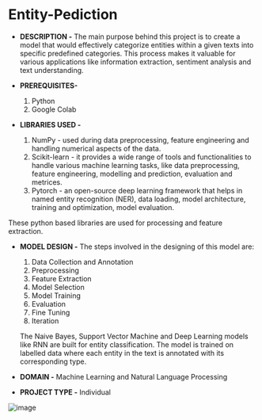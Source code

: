 # Entity-Pediction

- **DESCRIPTION -** The main purpose behind this project is to create a model that would effectively categorize entities within a given texts into specific predefined categories. This process makes it valuable for various applications like information extraction, sentiment analysis and text understanding.

  

- **PREREQUISITES-**
  1) Python
  2) Google Colab
 
     

- **LIBRARIES USED -**
  1) NumPy - used during data preprocessing, feature engineering and handling numerical aspects of the data.
  2) Scikit-learn - it provides a wide range of tools and functionalities to handle various machine learning tasks, like data preprocessing, feature engineering, modelling and prediction, evaluation and metrices.
  3) Pytorch - an open-source deep learning framework that helps in named entity recognition (NER), data loading, model architecture, training and optimization, model evaluation.
 
These python based libraries are used for processing and feature extraction.


- **MODEL DESIGN -** The steps involved in the designing of this model are:
  1) Data Collection and Annotation
  2) Preprocessing
  3) Feature Extraction
  4) Model Selection
  5) Model Training
  6) Evaluation
  7) Fine Tuning
  8) Iteration
 
  The Naive Bayes, Support Vector Machine and Deep Learning models like RNN are built for entity classification.
  The model is trained on labelled data where each entity in the text is annotated with its corresponding type.


- **DOMAIN -** Machine Learning and Natural Language Processing
 


- **PROJECT TYPE -** Individual



 ![image](https://github.com/gargichoudhary12/ENTITY-PREDICTION/assets/104214078/91fbd564-6e52-4150-b697-0ff1aa73bb9e)
